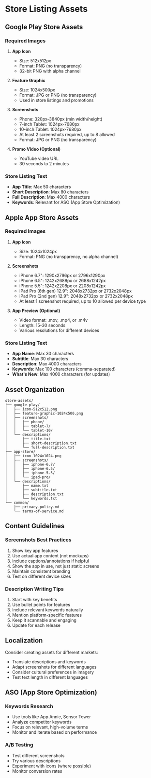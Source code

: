# Store Listing Assets

## Google Play Store Assets

### Required Images
1. **App Icon**
   - Size: 512x512px
   - Format: PNG (no transparency)
   - 32-bit PNG with alpha channel

2. **Feature Graphic**
   - Size: 1024x500px
   - Format: JPG or PNG (no transparency)
   - Used in store listings and promotions

3. **Screenshots**
   - Phone: 320px-3840px (min width/height)
   - 7-inch Tablet: 1024px-7680px
   - 10-inch Tablet: 1024px-7680px
   - At least 2 screenshots required, up to 8 allowed
   - Format: JPG or PNG (no transparency)

4. **Promo Video (Optional)**
   - YouTube video URL
   - 30 seconds to 2 minutes

### Store Listing Text
- **App Title**: Max 50 characters
- **Short Description**: Max 80 characters  
- **Full Description**: Max 4000 characters
- **Keywords**: Relevant for ASO (App Store Optimization)

## Apple App Store Assets

### Required Images
1. **App Icon**
   - Size: 1024x1024px
   - Format: PNG (no transparency, no alpha channel)

2. **Screenshots**
   - iPhone 6.7": 1290x2796px or 2796x1290px
   - iPhone 6.5": 1242x2688px or 2688x1242px  
   - iPhone 5.5": 1242x2208px or 2208x1242px
   - iPad Pro (6th gen) 12.9": 2048x2732px or 2732x2048px
   - iPad Pro (2nd gen) 12.9": 2048x2732px or 2732x2048px
   - At least 1 screenshot required, up to 10 allowed per device type

3. **App Preview (Optional)**
   - Video format: .mov, .mp4, or .m4v
   - Length: 15-30 seconds
   - Various resolutions for different devices

### Store Listing Text
- **App Name**: Max 30 characters
- **Subtitle**: Max 30 characters
- **Description**: Max 4000 characters
- **Keywords**: Max 100 characters (comma-separated)
- **What's New**: Max 4000 characters (for updates)

## Asset Organization

```
store-assets/
├── google-play/
│   ├── icon-512x512.png
│   ├── feature-graphic-1024x500.png
│   ├── screenshots/
│   │   ├── phone/
│   │   ├── tablet-7/
│   │   └── tablet-10/
│   └── descriptions/
│       ├── title.txt
│       ├── short-description.txt
│       └── full-description.txt
├── app-store/
│   ├── icon-1024x1024.png
│   ├── screenshots/
│   │   ├── iphone-6.7/
│   │   ├── iphone-6.5/
│   │   ├── iphone-5.5/
│   │   └── ipad-pro/
│   └── descriptions/
│       ├── name.txt
│       ├── subtitle.txt
│       ├── description.txt
│       └── keywords.txt
└── common/
    ├── privacy-policy.md
    └── terms-of-service.md
```

## Content Guidelines

### Screenshots Best Practices
1. Show key app features
2. Use actual app content (not mockups)
3. Include captions/annotations if helpful
4. Show the app in use, not just static screens
5. Maintain consistent branding
6. Test on different device sizes

### Description Writing Tips
1. Start with key benefits
2. Use bullet points for features
3. Include relevant keywords naturally
4. Mention platform-specific features
5. Keep it scannable and engaging
6. Update for each release

## Localization

Consider creating assets for different markets:
- Translate descriptions and keywords
- Adapt screenshots for different languages
- Consider cultural preferences in imagery
- Test text length in different languages

## ASO (App Store Optimization)

### Keywords Research
- Use tools like App Annie, Sensor Tower
- Analyze competitor keywords
- Focus on relevant, high-volume terms
- Monitor and iterate based on performance

### A/B Testing
- Test different screenshots
- Try various descriptions
- Experiment with icons (where possible)
- Monitor conversion rates